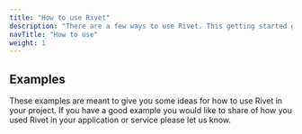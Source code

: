 ```yaml
---
title: "How to use Rivet"
description: "There are a few ways to use Rivet. This getting started guide will help get up an running in no time."
navTitle: "How to use"
weight: 1
---
```

## Examples
These examples are meant to give you some ideas for how to use Rivet in your project. If you have a good example you would like to share of how you used Rivet in your application or service please let us know.